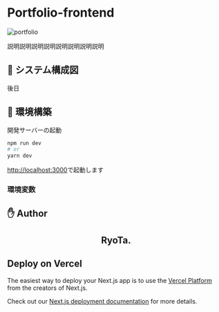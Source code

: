# Portfolio-frontend

![portfolio](https://user-images.githubusercontent.com/45546517/125427325-a7ff897b-d485-4a6f-ae54-95d5dd17f3b3.png)

説明説明説明説明説明説明説明説明

## :page_facing_up: システム構成図

後日

## :wrench: 環境構築

開発サーバーの起動

```bash
npm run dev
# or
yarn dev
```

[http://localhost:3000](http://localhost:3000)で起動します

### 環境変数

## :raised_hand: Author

<h2 align="center">RyoTa.</h2>

## Deploy on Vercel

The easiest way to deploy your Next.js app is to use the [Vercel Platform](https://vercel.com/new?utm_medium=default-template&filter=next.js&utm_source=create-next-app&utm_campaign=create-next-app-readme) from the creators of Next.js.

Check out our [Next.js deployment documentation](https://nextjs.org/docs/deployment) for more details.
